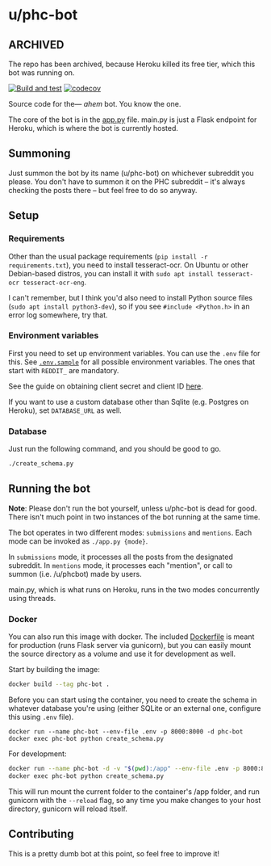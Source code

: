 # u/phc-bot


## ARCHIVED

The repo has been archived, because Heroku killed its free tier, which this bot was running on.

[![Build and test](https://github.com/RepulsiveSheep/phc-bot/actions/workflows/build-and-test.yml/badge.svg)](https://github.com/RepulsiveSheep/phc-bot/actions/workflows/build-and-test.yml) [![codecov](https://codecov.io/gh/RepulsiveSheep/phc-bot/branch/master/graph/badge.svg?token=UDKZ3R6LJZ)](https://codecov.io/gh/RepulsiveSheep/phc-bot)

Source code for the&mdash; *ahem* bot. You know the one.

The core of the bot is in the [app.py][1] file. main.py is just a Flask endpoint for Heroku, which is where the bot
is currently hosted.

## Summoning

Just summon the bot by its name (u/phc-bot) on whichever subreddit you please. You don't have to summon it on
the PHC subreddit &ndash; it's always checking the posts there &ndash; but feel free to do so anyway.

## Setup

### Requirements

Other than the usual package requirements (`pip install -r requirements.txt`), you need to install tesseract-ocr.
On Ubuntu or other Debian-based distros, you can install it with `sudo apt install tesseract-ocr tesseract-ocr-eng`.

I can't remember, but I think you'd also need to install Python source files (`sudo apt install python3-dev`),
so if you see `#include <Python.h>` in an error log somewhere, try that.

### Environment variables
First you need to set up environment variables. You can use the `.env` file for this. See [`.env.sample`][2]
for all possible environment variables. The ones that start with `REDDIT_` are mandatory.

See the guide on obtaining client secret and client ID [here][3].

If you want to use a custom database other than Sqlite (e.g. Postgres on Heroku), set `DATABASE_URL` as well.

### Database

Just run the following command, and you should be good to go.

```bash
./create_schema.py
```

## Running the bot

**Note**: Please don't run the bot yourself, unless u/phc-bot is dead for good. There isn't much point in
two instances of the bot running at the same time.

The bot operates in two different modes: `submissions` and `mentions`. Each mode can be invoked as `./app.py {mode}`.

In `submissions` mode, it processes all the posts from the designated subreddit.
In `mentions` mode, it processes each "mention", or call to summon (i.e. /u/phcbot) made by users.

main.py, which is what runs on Heroku, runs in the two modes concurrently using threads.

### Docker

You can also run this image with docker. The included [Dockerfile][5] is meant for production (runs Flask server via 
gunicorn), but you can easily mount the source directory as a volume and use it for development as well.

Start by building the image:

```bash
docker build --tag phc-bot .
```

Before you can start using the container, you need to create the schema in whatever database you're using (either
SQLite or an external one, configure this using `.env` file).

```
docker run --name phc-bot --env-file .env -p 8000:8000 -d phc-bot
docker exec phc-bot python create_schema.py
```

For development:

```bash
docker run --name phc-bot -d -v "$(pwd):/app" --env-file .env -p 8000:8000 phc-bot --reload
docker exec phc-bot python create_schema.py
```

This will run mount the current folder to the container's /app folder, and run gunicorn with the `--reload` flag,
so any time you make changes to your host directory, gunicorn will reload itself.

## Contributing

This is a pretty dumb bot at this point, so feel free to improve it!

[1]: phc_bot/app.py
[2]: .env.sample
[3]: https://github.com/reddit-archive/reddit/wiki/OAuth2-Quick-Start-Example
[4]: https://heroku.com/deploy
[5]: Dockerfile
